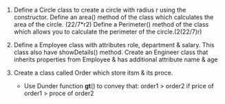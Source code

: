 1. Define a Circle class to create a circle with radius r using the constructor.
   Define an area() method of the class which calculates the area of the circle. (22/7*r2)
   Define a Perimeter() method of the class which allows you to calculate the perimeter of the circle.(2(22/7)r)
   
2. Define a Employee class with attributes role, department & salary. This class also have showDetails() method.
   Create an Engineer class that inherits properties from Employee & has additional attribute name & age

3. Create a class called Order which store itsm & its proce.
   - Use Dunder function __gt__() to convey that: order1 > order2 if price of order1 > proce of order2

